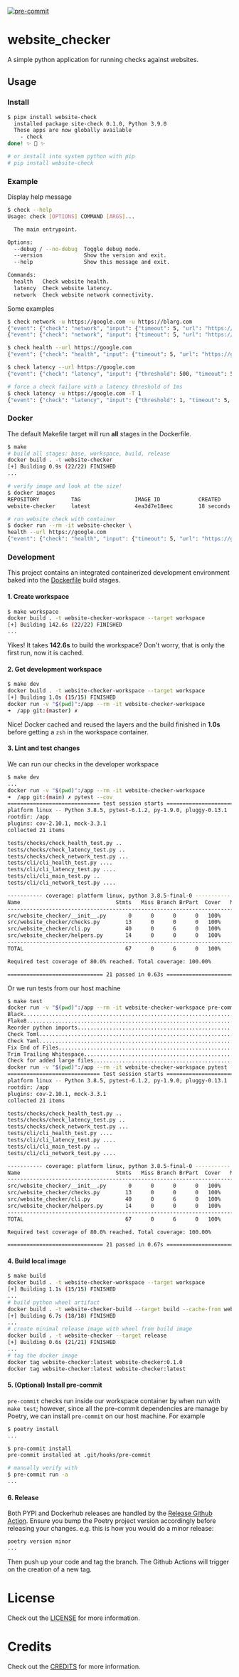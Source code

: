 <!-- [![Tests](https://github.com/aidanmelen/website-checker/workflows/Tests/badge.svg)](https://github.com/aidanmelen/website-checker/actions?workflow=Tests) -->
<!-- [![Codecov](https://codecov.io/gh/aidanmelen/website-checker/branch/master/graph/badge.svg)](https://codecov.io/gh/aidanmelen/website-checker) -->
<!-- [![PyPI](https://img.shields.io/pypi/v/website-checker.svg)](https://pypi.org/project/website-checker/) -->
<!-- [![Read the Docs](https://readthedocs.org/projects/website-checker/badge/)](https://website-checker.readthedocs.io/) -->
[![pre-commit](https://img.shields.io/badge/pre--commit-enabled-brightgreen?logo=pre-commit&logoColor=white)](https://github.com/pre-commit/pre-commit)

# website_checker

A simple python application for running checks against websites.

## Usage

### Install

```bash
$ pipx install website-check
  installed package site-check 0.1.0, Python 3.9.0
  These apps are now globally available
    - check
done! ✨ 🌟 ✨

# or install into system python with pip
# pip install website-check
```

### Example

Display help message

```bash
$ check --help
Usage: check [OPTIONS] COMMAND [ARGS]...

  The main entrypoint.

Options:
  --debug / --no-debug  Toggle debug mode.
  --version             Show the version and exit.
  --help                Show this message and exit.

Commands:
  health   Check website health.
  latency  Check website latency.
  network  Check website network connectivity.
```

Some examples

```bash
$ check network -u https://google.com -u https://blarg.com
{"event": {"check": "network", "input": {"timeout": 5, "url": "https://google.com"}, "output": "pass"}, "logger": "website-checker", "timestamp": "2020-11-30T05:27:23.413281"}
{"event": {"check": "network", "input": {"timeout": 5, "url": "https://blarg.com"}, "output": "fail"}, "logger": "website-checker", "timestamp": "2020-11-30T05:27:23.443994"}

$ check health --url https://google.com
{"event": {"check": "health", "input": {"timeout": 5, "url": "https://google.com"}, "output": "pass"}, "logger": "website-checker", "timestamp": "2020-11-30T05:27:49.413241"}

$ check latency --url https://google.com
{"event": {"check": "latency", "input": {"threshold": 500, "timeout": 5, "url": "https://google.com"}, "output": "pass"}, "logger": "website-checker", "timestamp": "2020-11-30T05:28:14.460530"}

# force a check failure with a latency threshold of 1ms
$ check latency -u https://google.com -T 1
{"event": {"check": "latency", "input": {"threshold": 1, "timeout": 5, "url": "https://google.com"}, "output": "fail"}, "logger": "website-checker", "timestamp": "2020-11-30T15:17:30.897261"}
```

### Docker

The default Makefile target will run **all** stages in the Dockerfile.

```bash
$ make
# build all stages: base, workspace, build, release
docker build . -t website-checker
[+] Building 0.9s (22/22) FINISHED
...

# verify image and look at the size!
$ docker images
REPOSITORY          TAG                 IMAGE ID            CREATED             SIZE
website-checker     latest              4ea3d7e18eec        18 seconds ago      55.6MB

# run website check with container
$ docker run --rm -it website-checker \
health --url https://google.com
{"event": {"check": "health", "input": {"timeout": 5, "url": "https://google.com"}, "output": "pass"}, "logger": "website-checker", "timestamp": "2020-11-30T05:00:23.444290"}
```

### Development

This project contains an integrated containerized development environment baked into the [Dockerfile](./Dockerfile) build stages.

#### 1. Create workspace

```bash
$ make workspace
docker build . -t website-checker-workspace --target workspace
[+] Building 142.6s (22/22) FINISHED
...
```

Yikes! It takes **142.6s** to build the workspace? Don't worry, that is only the first run, now it is cached.

#### 2. Get development workspace

```bash
$ make dev
docker build . -t website-checker-workspace --target workspace
[+] Building 1.0s (15/15) FINISHED
docker run -v "$(pwd)":/app --rm -it website-checker-workspace
➜  /app git:(master) ✗
```

Nice! Docker cached and reused the layers and the build finished in **1.0s** before getting a `zsh` in the workspace container.

#### 3. Lint and test changes

We can run our checks in the developer workspace

```bash
$ make dev
...
docker run -v "$(pwd)":/app --rm -it website-checker-workspace
➜  /app git:(main) ✗ pytest --cov
============================= test session starts ==============================
platform linux -- Python 3.8.5, pytest-6.1.2, py-1.9.0, pluggy-0.13.1
rootdir: /app
plugins: cov-2.10.1, mock-3.3.1
collected 21 items

tests/checks/check_health_test.py ..                                     [  9%]
tests/checks/check_latency_test.py ..                                    [ 19%]
tests/checks/check_network_test.py ...                                   [ 33%]
tests/cli/cli_health_test.py ....                                        [ 52%]
tests/cli/cli_latency_test.py ....                                       [ 71%]
tests/cli/cli_main_test.py ..                                            [ 80%]
tests/cli/cli_network_test.py ....                                       [100%]

----------- coverage: platform linux, python 3.8.5-final-0 -----------
Name                              Stmts   Miss Branch BrPart  Cover   Missing
-----------------------------------------------------------------------------
src/website_checker/__init__.py       0      0      0      0   100%
src/website_checker/checks.py        13      0      0      0   100%
src/website_checker/cli.py           40      0      6      0   100%
src/website_checker/helpers.py       14      0      0      0   100%
-----------------------------------------------------------------------------
TOTAL                                67      0      6      0   100%

Required test coverage of 80.0% reached. Total coverage: 100.00%

============================== 21 passed in 0.63s ==============================
```

Or we run tests from our host machine

```bash
$ make test
docker run -v "$(pwd)":/app --rm -it website-checker-workspace pre-commit run -a
Black....................................................................Passed
Flake8...................................................................Passed
Reorder python imports...................................................Passed
Check Toml...............................................................Passed
Check Yaml...............................................................Passed
Fix End of Files.........................................................Passed
Trim Trailing Whitespace.................................................Passed
Check for added large files..............................................Passed
docker run -v "$(pwd)":/app --rm -it website-checker-workspace pytest --cov
============================= test session starts ==============================
platform linux -- Python 3.8.5, pytest-6.1.2, py-1.9.0, pluggy-0.13.1
rootdir: /app
plugins: cov-2.10.1, mock-3.3.1
collected 21 items

tests/checks/check_health_test.py ..                                     [  9%]
tests/checks/check_latency_test.py ..                                    [ 19%]
tests/checks/check_network_test.py ...                                   [ 33%]
tests/cli/cli_health_test.py ....                                        [ 52%]
tests/cli/cli_latency_test.py ....                                       [ 71%]
tests/cli/cli_main_test.py ..                                            [ 80%]
tests/cli/cli_network_test.py ....                                       [100%]

----------- coverage: platform linux, python 3.8.5-final-0 -----------
Name                              Stmts   Miss Branch BrPart  Cover   Missing
-----------------------------------------------------------------------------
src/website_checker/__init__.py       0      0      0      0   100%
src/website_checker/checks.py        13      0      0      0   100%
src/website_checker/cli.py           40      0      6      0   100%
src/website_checker/helpers.py       14      0      0      0   100%
-----------------------------------------------------------------------------
TOTAL                                67      0      6      0   100%

Required test coverage of 80.0% reached. Total coverage: 100.00%

============================== 21 passed in 0.67s ==============================
```

#### 4. Build local image

```bash
$ make build
docker build . -t website-checker-workspace --target workspace
[+] Building 1.1s (15/15) FINISHED
...
# build python wheel artifact
docker build . -t website-checker-build --target build --cache-from website-checker-workspace
[+] Building 6.7s (18/18) FINISHED
...
# create minimal release image with wheel from build image
docker build . -t website-checker --target release
[+] Building 0.6s (21/21) FINISHED
...
# tag the docker image
docker tag website-checker:latest website-checker:0.1.0
docker tag website-checker:latest website-checker:latest
```

#### 5. (Optional) Install pre-commit

`pre-commit` checks run inside our workspace container by when run with `make test`; however, since all the pre-commit dependencies are manage by Poetry, we can install `pre-commit` on our host machine. For example

```bash
$ poetry install
...

$ pre-commit install
pre-commit installed at .git/hooks/pre-commit

# manually verify with
$ pre-commit run -a
...
```

#### 6. Release

Both PYPI and Dockerhub releases are handled by the [Release Github Action](./.github/worksflows/release.yml). Ensure you bump the Poetry project version accordingly before releasing your changes. e.g. this is how you would do a minor release:

```bash
poetry version minor
...
```

Then push up your code and tag the branch. The Github Actions will trigger on the creation of a new tag.

# License

Check out the [LICENSE](./LICENSE) for more information.

# Credits

Check out the [CREDITS](./docs/CREDITS.md) for more information.
